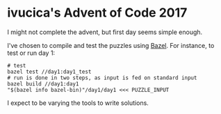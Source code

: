 # ivucica's Advent of Code 2017

I might not complete the advent, but first day seems simple enough.

I've chosen to compile and test the puzzles using [Bazel](https://bazel.build). For instance, to test or run day 1:

```
# test
bazel test //day1:day1_test
# run is done in two steps, as input is fed on standard input
bazel build //day1:day1
"$(bazel info bazel-bin)"/day1/day1 <<< PUZZLE_INPUT
```

I expect to be varying the tools to write solutions.
